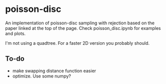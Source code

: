 # poisson-disc

An implementation of poisson-disc sampling with rejection based on the paper linked
at the top of the page.  Check poisson_disc.ipynb for examples and plots.

I'm not using a quadtree.  For a faster 2D version you probably should.

## To-do
- make swapping distance function easier
- optimize.  Use some numpy?


